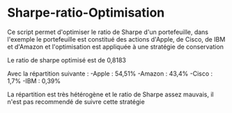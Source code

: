 # Sharpe-ratio-Optimisation

Ce script permet d'optimiser le ratio de Sharpe d'un portefeuille, dans l'exemple le portefeuille est constitué des actions d'Apple, de Cisco, de IBM et d'Amazon et l'optimisation est appliquée à une stratégie de conservation


Le ratio de sharpe optimisé est de 0,8183

Avec la répartition suivante : 
-Apple : 54,51%
-Amazon : 43,4%
-Cisco : 1,7%
-IBM : 0,39%

La répartition est très hétérogène et le ratio de Sharpe assez mauvais, il n'est pas recommendé de suivre cette stratégie
